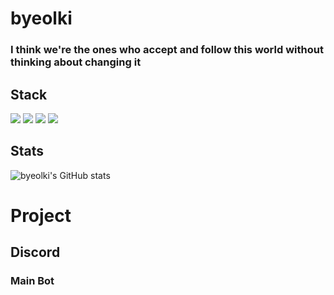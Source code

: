
# byeolki

### I think we're the ones who accept and follow this world without thinking about changing it<br/>

## Stack
<img src="https://img.shields.io/badge/python-4374D9?style=for-the-badge&logo=python&logoColor=white"> <img src="https://img.shields.io/badge/sqlite3-4374D?style=for-the-badge&logo=sqlite&logoColor=white"> <img src="https://img.shields.io/badge/html5-FFCA28?style=for-the-badge&logo=html5&logoColor=white"> <img src="https://img.shields.io/badge/css-FFCA28?style=for-the-badge&logo=css&logoColor=white">
## Stats
![byeolki's GitHub stats](https://github-readme-stats.vercel.app/api?username=byeolki&count_private=true)

# Project
## Discord
### Main Bot
